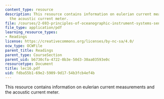 ```yaml
---
content_type: resource
description: This resource contains information on eulerian current measurements and
  the acoustic current meter.
file: /courses/2-693-principles-of-oceanographic-instrument-systems-sensors-and-measurements-13-998-spring-2004/fdba55b169e259099d1754b3fcb4ef4b_lec16.pdf
file_type: application/pdf
learning_resource_types:
- Readings
license: https://creativecommons.org/licenses/by-nc-sa/4.0/
ocw_type: OCWFile
parent_title: Readings
parent_type: CourseSection
parent_uid: b6730cfa-4722-0b3e-50d3-30aa03593e0c
resourcetype: Document
title: lec16.pdf
uid: fdba55b1-69e2-5909-9d17-54b3fcb4ef4b
---
```

This resource contains information on eulerian current measurements and the acoustic current meter.